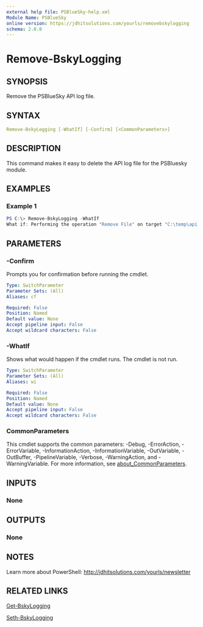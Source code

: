 ```yaml
---
external help file: PSBlueSky-help.xml
Module Name: PSBlueSky
online version: https://jdhitsolutions.com/yourls/removebskylogging
schema: 2.0.0
---
```


# Remove-BskyLogging

## SYNOPSIS

Remove the PSBlueSky API log file.

## SYNTAX

```yaml
Remove-BskyLogging [-WhatIf] [-Confirm] [<CommonParameters>]
```

## DESCRIPTION

This command makes it easy to delete the API log file for the PSBluesky module.

## EXAMPLES

### Example 1

```powershell
PS C:\> Remove-BskyLogging -WhatIf
What if: Performing the operation "Remove File" on target "C:\temp\api.json".
```

## PARAMETERS

### -Confirm

Prompts you for confirmation before running the cmdlet.

```yaml
Type: SwitchParameter
Parameter Sets: (All)
Aliases: cf

Required: False
Position: Named
Default value: None
Accept pipeline input: False
Accept wildcard characters: False
```

### -WhatIf

Shows what would happen if the cmdlet runs.
The cmdlet is not run.

```yaml
Type: SwitchParameter
Parameter Sets: (All)
Aliases: wi

Required: False
Position: Named
Default value: None
Accept pipeline input: False
Accept wildcard characters: False
```

### CommonParameters

This cmdlet supports the common parameters: -Debug, -ErrorAction, -ErrorVariable, -InformationAction, -InformationVariable, -OutVariable, -OutBuffer, -PipelineVariable, -Verbose, -WarningAction, and -WarningVariable. For more information, see [about_CommonParameters](http://go.microsoft.com/fwlink/?LinkID=113216).

## INPUTS

### None

## OUTPUTS

### None

## NOTES

Learn more about PowerShell: http://jdhitsolutions.com/yourls/newsletter

## RELATED LINKS

[Get-BskyLogging](Get-BskyLogging.md)

[Seth-BskyLogging](Set-BskyLogging.md)
